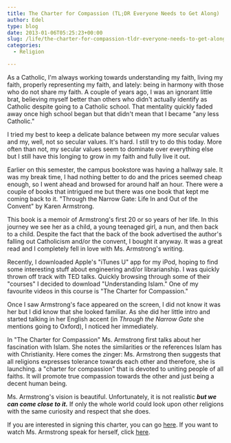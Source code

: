 ```yaml
---
title: The Charter for Compassion (TL;DR Everyone Needs to Get Along)
author: Edel
type: blog
date: 2013-01-06T05:25:23+00:00
slug: /life/the-charter-for-compassion-tldr-everyone-needs-to-get-along/
categories:
  - Religion

---
```

As a Catholic, I'm always working towards understanding my faith, living my faith, properly representing my faith, and lately: being in harmony with those who do not share my faith. A couple of years ago, I was an ignorant little brat, believing myself better than others who didn't actually identify as Catholic despite going to a Catholic school. That mentality quickly faded away once high school began but that didn't mean that I became "any less Catholic."

I tried my best to keep a delicate balance between my more secular values and my, well, not so secular values. It's hard. I still try to do this today. More often than not, my secular values seem to dominate over everything else but I still have this longing to grow in my faith and fully live it out.

Earlier on this semester, the campus bookstore was having a hallway sale. It was my break time, I had nothing better to do and the prices seemed cheap enough, so I went ahead and browsed for around half an hour. There were a couple of books that intrigued me but there was one book that kept me coming back to it. "Through the Narrow Gate: Life In and Out of the Convent" by Karen Armstrong.

<!--more-->

This book is a memoir of Armstrong's first 20 or so years of her life. In this journey we see her as a child, a young teenaged girl, a nun, and then back to a child. Despite the fact that the back of the book advertised the author's falling out Catholicism and/or the convent, I bought it anyway. It was a great read and I completely fell in love with Ms. Armstrong's writing.

Recently, I downloaded Apple's "iTunes U" app for my iPod, hoping to find some interesting stuff about engineering and/or librarianship. I was quickly thrown off track with TED talks. Quickly browsing through some of their "courses" I decided to download "Understanding Islam." One of my favourite videos in this course is "The Charter for Compassion."

Once I saw Armstrong's face appeared on the screen, I did not know it was her but I did know that she looked familiar. As she did her little intro and started talking in her English accent (in _Through the Narrow Gate_ she mentions going to Oxford), I noticed her immediately.

In "The Charter for Compassion" Ms. Armstrong first talks about her fascination with Islam. She notes the similarities or the references Islam has with Christianity. Here comes the zinger: Ms. Armstrong then suggests that all religions expresses tolerance towards each other and therefore, she is launching. a "charter for compassion" that is devoted to uniting people of all faiths. It will promote true compassion towards the other and just being a decent human being.

Ms. Armstrong's vision is beautiful. Unfortunately, it is not realistic **_but we can come close to it._** If only the whole world could look upon other religions with the same curiosity and respect that she does.

If you are interested in signing this charter, you can go [here][1]. If you want to watch Ms. Armstrong speak for herself, click [here][2].




 [1]: http://charterforcompassion.org
 [2]: http://www.ted.com/themes/the_charter_for_compassion.html